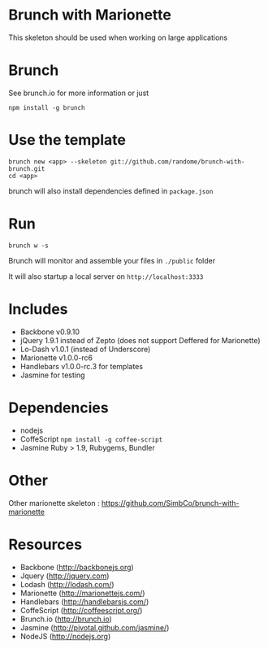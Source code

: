 Brunch with Marionette
===
This skeleton should be used when working on large applications

Brunch
===
See brunch.io for more information
or just
```
npm install -g brunch
```

Use the template
===
```
brunch new <app> --skeleton git://github.com/randome/brunch-with-brunch.git
cd <app>
```
brunch will also install dependencies defined in `package.json`

Run
===
`brunch w -s`

Brunch will monitor and assemble your files in `./public` folder

It will also startup a local server on `http://localhost:3333`

Includes
===
- Backbone v0.9.10
- jQuery 1.9.1 instead of Zepto (does not support Deffered for Marionette)
- Lo-Dash v1.0.1 (instead of Underscore)
- Marionette v1.0.0-rc6
- Handlebars v1.0.0-rc.3 for templates
- Jasmine for testing

Dependencies
===
- nodejs
- CoffeScript
`npm install -g coffee-script`
- Jasmine
  Ruby > 1.9, Rubygems, Bundler


Other
===
Other marionette skeleton :
https://github.com/SimbCo/brunch-with-marionette

Resources
===
* Backbone (http://backbonejs.org)
* Jquery (http://jquery.com)
* Lodash (http://lodash.com/)
* Marionette (http://marionettejs.com/)
* Handlebars (http://handlebarsjs.com/)
* CoffeScript (http://coffeescript.org/)
* Brunch.io (http://brunch.io)
* Jasmine (http://pivotal.github.com/jasmine/)
* NodeJS (http://nodejs.org)

[brunch.io]: http://brunch.io
[nodejs]: http://nodejs.org
